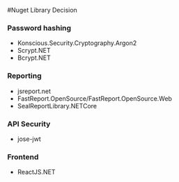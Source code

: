 #Nuget Library Decision

### Password hashing
- Konscious.Security.Cryptography.Argon2
- Scrypt.NET
- Bcrypt.NET

### Reporting
- jsreport.net
- FastReport.OpenSource/FastReport.OpenSource.Web
- SealReportLibrary.NETCore

### API Security
- jose-jwt

### Frontend
- ReactJS.NET
